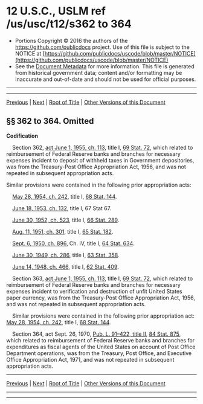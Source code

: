 ---
---

# 12 U.S.C., USLM ref /us/usc/t12/s362 to 364

* Portions Copyright © 2016 the authors of the https://github.com/publicdocs project.
  Use of this file is subject to the NOTICE at [https://github.com/publicdocs/uscode/blob/master/NOTICE](https://github.com/publicdocs/uscode/blob/master/NOTICE)
* See the [Document Metadata](././../../../../..//README.md) for more information.
  This file is generated from historical government data; content and/or formatting may be inaccurate and out-of-date and should not be used for official purposes.

----------
----------

[Previous](./../../../../..//us/usc/t12/ch3/schIX/m__us_usc_t12_s361.md) | [Next](./../../../../..//us/usc/t12/ch3/schX/m__us_usc_t12_ch3_schX.md) | [Root of Title](./../../../../../) | [Other Versions of this Document](https://publicdocs.github.io/go/links?ns=uslm&ref=%2Fus%2Fusc%2Ft12%2Fs362+to+364)

## §§ 362 to 364. Omitted

 __Codification__ 

    Section 362, [act June 1, 1955, ch. 113][/us/act/1955-06-01/ch113], title I, [69 Stat. 72][/us/stat/69/72], which related to reimbursement of Federal Reserve banks and branches for necessary expenses incident to deposit of withheld taxes in Government depositories, was from the Treasury-Post Office Appropriation Act, 1956, and was not repeated in subsequent appropriation acts.

Similar provisions were contained in the following prior appropriation acts:

    [May 28, 1954, ch. 242][/us/act/1954-05-28/ch242], title I, [68 Stat. 144][/us/stat/68/144].

    [June 18, 1953, ch. 132][/us/act/1953-06-18/ch132], title I, 67 Stat 67.

    [June 30, 1952, ch. 523][/us/act/1952-06-30/ch523], title I, [66 Stat. 289][/us/stat/66/289].

    [Aug. 11, 1951, ch. 301][/us/act/1951-08-11/ch301], title I, [65 Stat. 182][/us/stat/65/182].

    [Sept. 6, 1950, ch. 896][/us/act/1950-09-06/ch896], Ch. IV, title I, [64 Stat. 634][/us/stat/64/634].

    [June 30, 1949, ch. 286][/us/act/1949-06-30/ch286], title I, [63 Stat. 358][/us/stat/63/358].

    [June 14, 1948, ch. 466][/us/act/1948-06-14/ch466], title I, [62 Stat. 409][/us/stat/62/409].

    Section 363, [act June 1, 1955, ch. 113][/us/act/1955-06-01/ch113], title I, [69 Stat. 72][/us/stat/69/72], which related to reimbursement of Federal Reserve banks and branches for necessary expenses incident to verification and destruction of unfit United States paper currency, was from the Treasury-Post Office Appropriation Act, 1956, and was not repeated in subsequent appropriation acts.

    Similar provisions were contained in the following prior appropriation act: [May 28, 1954, ch. 242][/us/act/1954-05-28/ch242], title I, [68 Stat. 144][/us/stat/68/144].

    Section 364, act Sept. 26, 1970, [Pub. L. 91–422, title II][/us/pl/91/422], [84 Stat. 875][/us/stat/84/875], which related to reimbursement of Federal Reserve banks and branches for expenditures as fiscal agents of the United States on account of Post Office Department operations, was from the Treasury, Post Office, and Executive Office Appropriation Act, 1971, and was not repeated in subsequent appropriation acts.

----------

[Previous](./../../../../..//us/usc/t12/ch3/schIX/m__us_usc_t12_s361.md) | [Next](./../../../../..//us/usc/t12/ch3/schX/m__us_usc_t12_ch3_schX.md) | [Root of Title](./../../../../../) | [Other Versions of this Document](https://publicdocs.github.io/go/links?ns=uslm&ref=%2Fus%2Fusc%2Ft12%2Fs362+to+364)

----------
----------

[/us/act/1955-06-01/ch113]: https://publicdocs.github.io/go/links?ns=uslm&ref=%2Fus%2Fact%2F1955-06-01%2Fch113
[/us/stat/69/72]: https://publicdocs.github.io/go/links?ns=uslm&ref=%2Fus%2Fstat%2F69%2F72
[/us/act/1954-05-28/ch242]: https://publicdocs.github.io/go/links?ns=uslm&ref=%2Fus%2Fact%2F1954-05-28%2Fch242
[/us/stat/68/144]: https://publicdocs.github.io/go/links?ns=uslm&ref=%2Fus%2Fstat%2F68%2F144
[/us/act/1953-06-18/ch132]: https://publicdocs.github.io/go/links?ns=uslm&ref=%2Fus%2Fact%2F1953-06-18%2Fch132
[/us/act/1952-06-30/ch523]: https://publicdocs.github.io/go/links?ns=uslm&ref=%2Fus%2Fact%2F1952-06-30%2Fch523
[/us/stat/66/289]: https://publicdocs.github.io/go/links?ns=uslm&ref=%2Fus%2Fstat%2F66%2F289
[/us/act/1951-08-11/ch301]: https://publicdocs.github.io/go/links?ns=uslm&ref=%2Fus%2Fact%2F1951-08-11%2Fch301
[/us/stat/65/182]: https://publicdocs.github.io/go/links?ns=uslm&ref=%2Fus%2Fstat%2F65%2F182
[/us/act/1950-09-06/ch896]: https://publicdocs.github.io/go/links?ns=uslm&ref=%2Fus%2Fact%2F1950-09-06%2Fch896
[/us/stat/64/634]: https://publicdocs.github.io/go/links?ns=uslm&ref=%2Fus%2Fstat%2F64%2F634
[/us/act/1949-06-30/ch286]: https://publicdocs.github.io/go/links?ns=uslm&ref=%2Fus%2Fact%2F1949-06-30%2Fch286
[/us/stat/63/358]: https://publicdocs.github.io/go/links?ns=uslm&ref=%2Fus%2Fstat%2F63%2F358
[/us/act/1948-06-14/ch466]: https://publicdocs.github.io/go/links?ns=uslm&ref=%2Fus%2Fact%2F1948-06-14%2Fch466
[/us/stat/62/409]: https://publicdocs.github.io/go/links?ns=uslm&ref=%2Fus%2Fstat%2F62%2F409
[/us/act/1955-06-01/ch113]: https://publicdocs.github.io/go/links?ns=uslm&ref=%2Fus%2Fact%2F1955-06-01%2Fch113
[/us/stat/69/72]: https://publicdocs.github.io/go/links?ns=uslm&ref=%2Fus%2Fstat%2F69%2F72
[/us/act/1954-05-28/ch242]: https://publicdocs.github.io/go/links?ns=uslm&ref=%2Fus%2Fact%2F1954-05-28%2Fch242
[/us/stat/68/144]: https://publicdocs.github.io/go/links?ns=uslm&ref=%2Fus%2Fstat%2F68%2F144
[/us/pl/91/422]: https://publicdocs.github.io/go/links?ns=uslm&ref=%2Fus%2Fpl%2F91%2F422
[/us/stat/84/875]: https://publicdocs.github.io/go/links?ns=uslm&ref=%2Fus%2Fstat%2F84%2F875


